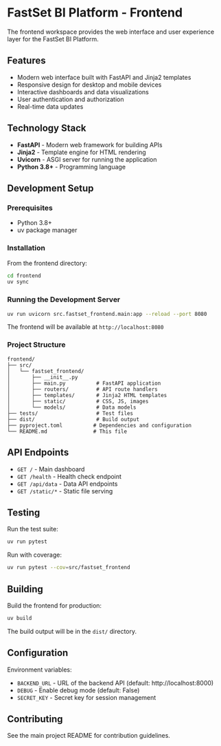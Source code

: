 # FastSet BI Platform - Frontend

The frontend workspace provides the web interface and user experience layer for the FastSet BI Platform.

## Features

- Modern web interface built with FastAPI and Jinja2 templates
- Responsive design for desktop and mobile devices
- Interactive dashboards and data visualizations
- User authentication and authorization
- Real-time data updates

## Technology Stack

- **FastAPI** - Modern web framework for building APIs
- **Jinja2** - Template engine for HTML rendering
- **Uvicorn** - ASGI server for running the application
- **Python 3.8+** - Programming language

## Development Setup

### Prerequisites

- Python 3.8+
- uv package manager

### Installation

From the frontend directory:

```bash
cd frontend
uv sync
```

### Running the Development Server

```bash
uv run uvicorn src.fastset_frontend.main:app --reload --port 8080
```

The frontend will be available at `http://localhost:8080`

### Project Structure

```
frontend/
├── src/
│   └── fastset_frontend/
│       ├── __init__.py
│       ├── main.py          # FastAPI application
│       ├── routers/         # API route handlers
│       ├── templates/       # Jinja2 HTML templates
│       ├── static/          # CSS, JS, images
│       └── models/          # Data models
├── tests/                   # Test files
├── dist/                    # Build output
├── pyproject.toml          # Dependencies and configuration
└── README.md               # This file
```

## API Endpoints

- `GET /` - Main dashboard
- `GET /health` - Health check endpoint
- `GET /api/data` - Data API endpoints
- `GET /static/*` - Static file serving

## Testing

Run the test suite:

```bash
uv run pytest
```

Run with coverage:

```bash
uv run pytest --cov=src/fastset_frontend
```

## Building

Build the frontend for production:

```bash
uv build
```

The build output will be in the `dist/` directory.

## Configuration

Environment variables:

- `BACKEND_URL` - URL of the backend API (default: http://localhost:8000)
- `DEBUG` - Enable debug mode (default: False)
- `SECRET_KEY` - Secret key for session management

## Contributing

See the main project README for contribution guidelines.